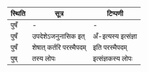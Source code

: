 | स्थिति | सूत्र | टिप्पणी |
| ----- | ------- | ------ |
| पुषँ | - | - |
| पुषँ | उपदेशेऽजनुनासिक इत् | अँ-इत्यस्य इत्संज्ञा |
| पुषँ | शेषात् कर्तरि परस्मैपदम् | इति परस्मैपदम् |
| पुष् | तस्य लोपः | इत्संज्ञकस्य लोपः |

